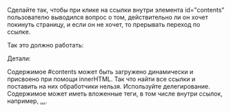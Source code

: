 Сделайте так, чтобы при клике на ссылки внутри элемента id="contents" пользователю выводился вопрос о том, действительно ли он хочет покинуть страницу, и если он не хочет, то прерывать переход по ссылке.

Так это должно работать:


Детали:

Содержимое #contents может быть загружено динамически и присвоено при помощи innerHTML. Так что найти все ссылки и поставить на них обработчики нельзя. Используйте делегирование.
Содержимое может иметь вложенные теги, в том числе внутри ссылок, например, <a href=".."><i>...</i></a>.